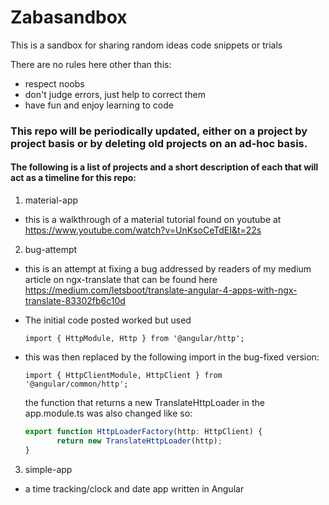 # Zabasandbox
This is a sandbox for sharing random ideas code snippets or trials

There are no rules here other than this:

* respect noobs
* don't judge errors, just help to correct them
* have fun and enjoy learning to code

### This repo will be periodically updated, either on a project by project basis or by deleting old projects on an ad-hoc basis.

#### The following is a list of projects and a short description of each that will act as a timeline for this repo:
1. material-app
* this is a walkthrough of a material tutorial found on youtube at https://www.youtube.com/watch?v=UnKsoCeTdEI&t=22s
2. bug-attempt
* this is an attempt at fixing a bug addressed by readers of my medium article on ngx-translate that can be found here https://medium.com/letsboot/translate-angular-4-apps-with-ngx-translate-83302fb6c10d
* The initial code posted worked but used

   ```import { HttpModule, Http } from '@angular/http';```
* this was then replaced by the following import in the bug-fixed version:

  ```import { HttpClientModule, HttpClient } from '@angular/common/http';```

  the function that returns a new TranslateHttpLoader in the app.module.ts was also changed like so:

  ```javascript
  export function HttpLoaderFactory(http: HttpClient) {
         return new TranslateHttpLoader(http);
  }
  ```

3. simple-app
  * a time tracking/clock and date app written in Angular
